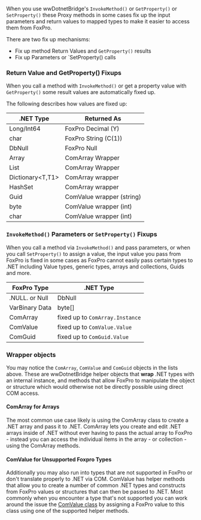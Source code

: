 ﻿When you use wwDotnetBridge's `InvokeMethod()` or `GetProperty()` or `SetProperty()` these Proxy methods in some cases fix up the input parameters and return values to mapped types to make it easier to access them from FoxPro.There are two fix up mechanisms:* Fix up method Return Values and `GetProperty()` results* Fix up Parameters or `SetProperty() calls### Return Value and GetProperty() FixupsWhen you call a method with `InvokeMethod()` or get a property value with `GetProperty()` some result values are automatically fixed up.The following describes how values are fixed up:| .NET Type        | Returned As               ||------------------|---------------------------|| Long/Int64       | FoxPro Decimal (Y)        || char             | FoxPro String (C(1))      || DbNull           | FoxPro Null               || Array            | ComArray Wrapper          || List<T>          | ComArray Wrapper          || Dictionary<T,T1> | ComArray wrapper          || HashSet<T>       | ComArray wrapper          || Guid             | ComValue wrapper (string) || byte             | ComValue wrapper (int)    || char             | ComValue wrapper (int)    |### `InvokeMethod()` Parameters or `SetProperty()` FixupsWhen you call a method via `InvokeMethod()` and pass parameters, or when you call `SetProperty()` to assign a value, the input value you pass from FoxPro is fixed in some cases as FoxPro cannot easily pass certain types to .NET including Value types, generic types, arrays and collections, Guids and more.| FoxPro Type    | .NET Type                       ||----------------|---------------------------------|| .NULL. or Null | DbNull                          || VarBinary Data | byte[]                          || ComArray       | fixed up to `ComArray.Instance` || ComValue       | fixed up to `ComValue.Value`    || ComGuid        | fixed up to `ComGuid.Value`     |### Wrapper objectsYou may notice the `ComArray`, `ComValue` and `ComGuid` objects in the lists above. These are wwDotnetBridge helper objects that **wrap** .NET types with an internal instance, and methods that allow FoxPro to manipulate the object or structure which would otherwise not be directly possible using direct COM access.#### ComArray for ArraysThe most common use case likely is using the ComArray class to create a .NET array and pass it to .NET. ComArray lets you create and edit .NET arrays inside of .NET without ever having to pass the actual array to FoxPro - instead you can access the individual items in the array - or collection - using the ComArray methods.#### ComValue for Unsupported Foxpro TypesAdditionally you may also run into types that are not supported in FoxPro or don't translate properly to .NET via COM. ComValue has helper methods that allow you to create a number of common .NET types and constructs from FoxPro values or structures that can then be passed to .NET.Most commonly when you encounter a type that's not supported you can work around the issue the [ComValue class](VFPS://Topic/_3481232SD) by assigning a FoxPro value to this class using one of the supported helper methods.